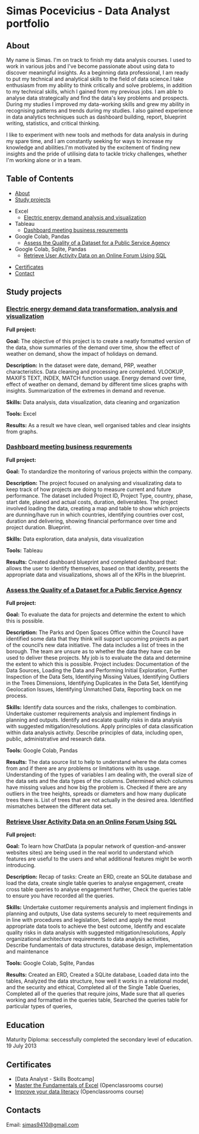 # Simas Pocevicius - Data Analyst portfolio
## About
My name is Simas. I'm on track to finish my data analysis courses. I used to work in various jobs and I've become passionate about using data to discover meaningful insights. As a beginning data professional, I am ready to put my technical and analytical skills to the field of data science.I take enthusiasm from my ability to think critically and solve problems, in addition to my technical skills, which I gained from my previous jobs. I am able to analyse data strategically and find the data's key problems and prospects. During my studies I improved my data-working skills and grew my ability in recognising patterns and trends during my studies. I also gained experience in data analytics techniques such as dashboard building, report, blueprint writing, statistics, and critical thinking. 

I like to experiment with new tools and methods for data analysis in during my spare time, and I am constantly seeking for ways to increase my knowledge and abilities.I'm motivated by the excitement of finding new insights and the pride of utilising data to tackle tricky challenges, whether I'm working alone or in a team.

## Table of Contents
* [About](https://github.com/SimasPo/Hello-world/blob/main/README.md#about)
* [Study projects](https://github.com/SimasPo/Hello-world/blob/main/README.md#study-projects)
 - Excel
   * [Electric energy demand analysis and visualization](https://github.com/SimasPo/Hello-world/blob/main/README.md#electric-energy-demand-data-transformation-analysis-and-visualization)
 - Tableau
   * [Dashboard meeting business requrements](https://github.com/SimasPo/Hello-world/blob/main/README.md#dashboard-meeting-business-requrements)
 - Google Colab, Pandas
   * [Assess the Quality of a Dataset for a Public Service Agency](https://github.com/SimasPo/Hello-world/blob/main/README.md#assess-te-quality-of-a-dataset-for-a-public-service-agency)
  - Google Colab, Sqlite, Pandas
    * [Retrieve User Activity Data on an Online Forum Using SQL](https://github.com/SimasPo/Hello-world/blob/main/README.md#retrieve-user-activity-data-on-an-online-forum-using-sql)
* [Certificates](https://github.com/SimasPo/Hello-world/blob/main/README.md#education)
* [Contact](https://github.com/SimasPo/Hello-world/blob/main/README.md#contacts)
## Study projects
### [Electric energy demand data transformation, analysis and visualization](https://github.com/SimasPo/Electric-energy-demand-analysis-and-visualization)
**Full project:** 

**Goal:** The objective of this project is to create a neatly formatted version of the data, show summaries of the demand over time, show the effect of weather on demand, show the impact of holidays on demand.

**Description:** In the dataset were date, demand, PRP, weather characteristics. Data cleaning and processing are completed. VLOOKUP, MAXIFS TEXT, INDEX, MATCH function usage. Energy demand over time, effect of weather on demand, demand by different time slices graphs with insights. Summarization of the extremes in demand and revenue.

**Skills:** Data analysis, data visualization, data cleaning and organization

**Tools:** Excel

**Results:** As a result we have clean, well organised tables and clear insights from graphs.

### [Dashboard meeting business requrements](https://github.com/SimasPo/assess-te-quality-of-a-dataset-for-a-public-service-agency)
**Full project:**

**Goal:** To standardize the monitoring of various projects within the company.

**Description:** The project focused on analysing and visualizating data to keep track of how projects are doing to measure current and future performance. The dataset included Project ID, Project Type, country, phase, start date, planed and actual costs, duration, deliverables. The project involved loading the data, creating a map and table to show which projects are dunning/have run in which countries, identifying countries over cost, duration and delivering, showing financial performance over time and project duration. Blueprint. 

**Skills:** Data exploration, data analysis, data visualization

**Tools:** Tableau

**Results:** Created dashboard blueprint and completed dashboard that: allows the user to identify themselves, based on that identity, presents the appropriate data and visualizations, shows all of the KPIs in the blueprint.

### [Assess the Quality of a Dataset for a Public Service Agency](https://github.com/SimasPo/assess-te-quality-of-a-dataset-for-a-public-service-agency)
**Full project:**

**Goal:** To evaluate the data for projects and determine the extent to which this is possible.

**Description:** The Parks and Open Spaces Office within the Council have identified some data that they think will support upcoming projects as part of the council’s new data initiative. The data includes a list of trees in the borough. The team are unsure as to whether the data they have can be used to deliver these projects. My job is to evaluate the data and determine the extent to which this is possible. Project includes: Documentation of the Data Sources, 
Loading the Data and Performing Initial Exploration, Further Inspection of the Data Sets, Identifying Missing Values, Identifying Outliers in the Trees Dimensions, Identifying Duplicates in the Data Set, Identifying Geolocation Issues, Identifying Unmatched Data, Reporting back on me process.

**Skills:** Identify data sources and the risks, challenges to combination. Undertake customer requirements analysis and implement findings in planning and outputs. Identify and escalate quality risks in data analysis with suggested mitigation/resolutions. Apply principles of data classification within data analysis activity. Describe principles of data, including open, public, administrative and research data.

**Tools:** Google Colab, Pandas

**Results:** The data source list to help to understand where the data comes from and if there are any problems or limitations with its usage. Understanding of the types of variables I am dealing with, the overall size of the data sets and the data types of the columns. Determined which columns have missing values and how big the problem is. Checked if there are any outliers in the tree heights, spreads or diameters and how many duplicate trees there is. List of trees that are not actually in the desired area. Identified mismatches between the different data set.

### [Retrieve User Activity Data on an Online Forum Using SQL](https://github.com/SimasPo/retrieve-user-activity-data-on-an-online-forum-using-sql)
**Full project:**

**Goal:** To learn how ChatData (a popular network of question-and-answer websites sites) are being used in the real world to understand which features are useful to the users and what additional features might be worth introducing.

**Description:** Recap of tasks: Create an ERD, create an SQLite database and load the data, create single table queries to analyse engagement, create cross table queries to analyse engagement further, Check the queries table to ensure you have recorded all the queries.

**Skills:** Undertake customer requirements analysis and implement findings in planning and outputs, Use data systems securely to meet requirements and in line with procedures and legislation, Select and apply the most appropriate data tools to achieve the best outcome, Identify and escalate quality risks in data analysis with suggested mitigation/resolutions, Apply organizational architecture requirements to data analysis activities, Describe fundamentals of data structures, database design, implementation and maintenance

**Tools:** Google Colab, Sqlite, Pandas

**Results:** Created an ERD, Created a SQLite database, Loaded data into the tables, Analyzed the data structure, how well it works in a relational model, and the security and ethical, Completed all of the Single Table Queries, Completed all of the queries that require joins, Made sure that all queries working and formatted in the queries table, Searched the queries table for particular types of queries, 

## Education
Maturity Diploma: seccessfully completed the secondary level of education. 19 July 2013

## Certificates
- [Data Analyst - Skills Bootcamp]
- [Master the Fundamentals of Excel](https://openclassrooms.com/en/course-certificates/8266393312) (Openclassrooms course)
- [Improve your data literacy](https://openclassrooms.com/en/course-certificates/6408027879) (Openclassrooms course)

## Contacts
Email: simas9410@gmail.com

